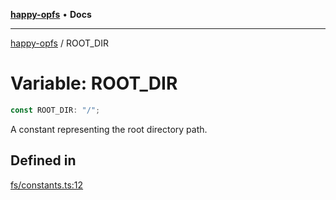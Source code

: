 [**happy-opfs**](../README.md) • **Docs**

***

[happy-opfs](../README.md) / ROOT\_DIR

# Variable: ROOT\_DIR

```ts
const ROOT_DIR: "/";
```

A constant representing the root directory path.

## Defined in

[fs/constants.ts:12](https://github.com/JiangJie/happy-opfs/blob/6253d25d45ee43710777316ce4d92b062d8744f7/src/fs/constants.ts#L12)
